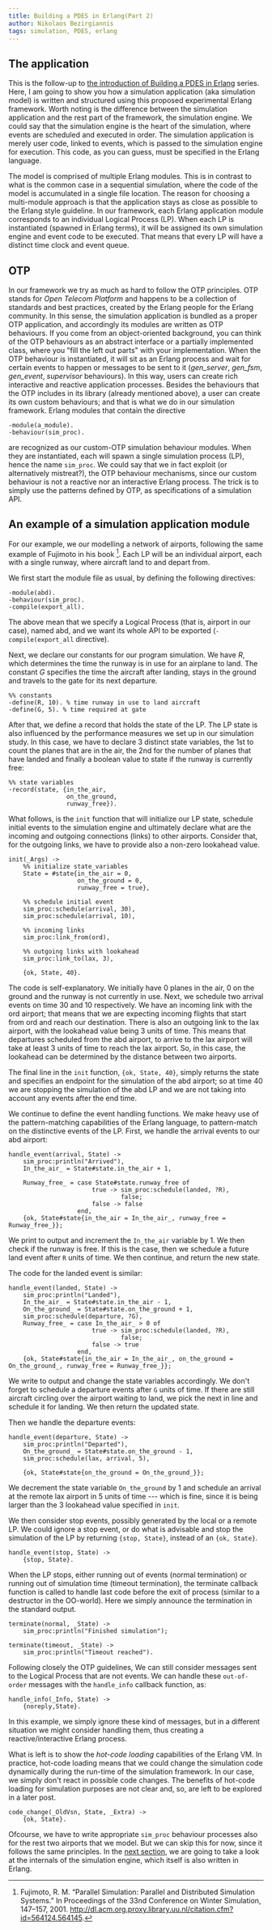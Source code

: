 ```yaml
---
title: Building a PDES in Erlang(Part 2)
author: Nikolaos Bezirgiannis
tags: simulation, PDES, erlang
---
```


## The application

This is the follow-up to [the introduction of Building a PDES in Erlang](/posts/2013-01-26-building-a-pdes-in-erlang-part1.html) series.
Here, I am going to show you how a simulation application (aka simulation model) is written and structured using this proposed experimental Erlang framework.
Worth noting is the difference between the simulation application and the rest part of the framework, the simulation engine. We could say that the simulation engine
is the heart of the simulation, where events are scheduled and executed in order. The simulation application is merely user code, linked
to events, which is passed to the simulation engine for execution. This code, as you can guess, must be specified in the Erlang language.

The model is comprised of multiple Erlang modules. This is in contrast to what is the common case in a sequential simulation,
where the code of the model is accumulated in a single file location. The reason for choosing a multi-module approach is
that the application stays as close as possible to the Erlang style guideline. In our framework, 
each Erlang application module corresponds to an individual Logical Process (LP). When each LP is instantiated (spawned in Erlang terms),
it will be assigned its own simulation engine and event code to be executed. That means that every LP will have a distinct time clock
and event queue.


## OTP

In our framework we try as much as hard to follow the OTP principles. OTP stands for *Open Telecom Platform* and happens to be a collection
of standards and best practices, created by the Erlang people for the Erlang community. In this sense,
the simulation application is bundled as a proper OTP application, and accordingly its modules are written as OTP behaviours.
If you come from an object-oriented background, you can think of the OTP behaviours as an abstract interface or a partially implemented
class, where you "fill the left out parts" with your implementation. 
When the OTP behaviour is instantiated, it will sit as an Erlang process and wait for certain events to happen or messages to be sent to it (*gen_server*, *gen_fsm*, *gen_event*, *supervisor* behaviours).
In this way, users can create rich interactive and reactive application processes.
Besides the behaviours that the OTP includes in its library (already mentioned above),
a user can create its own custom behaviours; and that is what we do in our simulation framework. Erlang modules
that contain the directive

~~~ {.erlang }
-module(a_module).
-behaviour(sim_proc).
~~~

are recognized as our custom-OTP simulation behaviour modules. When they are instantiated, each will spawn a single simulation process (LP), hence the name `sim_proc`.
We could say that we in fact exploit (or alternatively mistreat?), the OTP behaviour mechanisms, since our custom behaviour is not a reactive nor an interactive Erlang process.
The trick is to simply use the patterns defined by OTP, as specifications of a simulation API.

## An example of a simulation application module

For our example, we our modelling a network of airports, following the same example of Fujimoto
in his book [^1]. Each LP will be an individual airport, each with a single
runway, where aircraft land to and depart from.

[^1]: Fujimoto, R. M. “Parallel Simulation: Parallel and Distributed Simulation Systems.” In Proceedings of the 33nd Conference on Winter Simulation, 147–157, 2001. http://dl.acm.org.proxy.library.uu.nl/citation.cfm?id=564124.564145.

We first start the module file as usual, by defining the following directives:

~~~ {.erlang}
-module(abd).
-behaviour(sim_proc).
-compile(export_all).
~~~

The above mean that we specify a Logical Process (that is, airport in our case), named abd, and we want its whole API to be exported (`-compile(export_all` directive).

Next, we declare our constants for our program simulation. We have *R*, which
determines the time the runway is in use for an airplane to land. The constant *G*
specifies the time the aircraft after landing, stays in the ground and
travels to the gate for its next departure.

~~~ {.erlang}
%% constants
-define(R, 10). % time runway in use to land aircraft
-define(G, 5). % time required at gate
~~~

After that, we define a record that holds the state of the LP. The
LP state is also influenced by the performance measures we set up in our simulation study.
In this case, we have to declare 3 distinct state variables, the 1st to count
the planes that are in the air, the 2nd for the number of planes that have landed
and finally a boolean value to state if the runway is currently free:

~~~ {.erlang}
%% state variables
-record(state, {in_the_air,
                on_the_ground,
                runway_free}).
~~~

What follows, is the `init` function that will initialize our LP state,
schedule initial events to the simulation engine and ultimately
declare what are the incoming and outgoing connections (links) to other airports.
Consider that, for the outgoing links, we have to provide also a non-zero lookahead value.

~~~ {.erlang}
init(_Args) ->
    %% initialize state_variables
    State = #state{in_the_air = 0, 
                   on_the_ground = 0, 
                   runway_free = true},

    %% schedule initial event
    sim_proc:schedule(arrival, 30),
    sim_proc:schedule(arrival, 10),

    %% incoming links
    sim_proc:link_from(ord),

    %% outgoing links with lookahead
    sim_proc:link_to(lax, 3),

    {ok, State, 40}.
~~~

The code is self-explanatory. We initially have 0 planes in the air,
0 on the ground and the runway is not currently in use. Next,
we schedule two arrival events on time 30 and 10 respectively.
We have an incoming link with the ord airport; that means that we are expecting
incoming flights that start from ord and reach our destination. There is
also an outgoing link to the lax airport, with the lookahead value being 3 units of time.
This means that departures scheduled from the abd airport, to arrive to the lax airport
will take at least 3 units of time to reach the lax airport. So, in this case,
the lookahead can be determined by the distance between two airports.

The final line in the `init` function, `{ok, State, 40}`, simply returns
the state and specifies an endpoint for the simulation of the abd airport;
so at time 40 we are stopping the simulation of the abd LP and we are not
taking into account any events after the end time.

We continue to define the event handling functions. We make heavy use
of the pattern-matching capabilities of the Erlang language, to pattern-match
on the distinctive events of the LP. First, we handle the arrival
events to our abd airport:

~~~ {.erlang}
handle_event(arrival, State) ->
    sim_proc:println("Arrived"),
    In_the_air_ = State#state.in_the_air + 1,
    
    Runway_free_ = case State#state.runway_free of
                       true -> sim_proc:schedule(landed, ?R),
                               false;
                       false -> false
                   end,
    {ok, State#state{in_the_air = In_the_air_, runway_free = Runway_free_}};
~~~

We print to output and increment the `In_the_air` variable by 1. We
then check if the runway is free. If this is the case, then 
we schedule a future land event after `R` units of time. We then continue,
and return the new state.

The code for the landed event is similar:

~~~ {.erlang}
handle_event(landed, State) ->
    sim_proc:println("Landed"),
    In_the_air_ = State#state.in_the_air - 1,
    On_the_ground_ = State#state.on_the_ground + 1,
    sim_proc:schedule(departure, ?G),
    Runway_free_ = case In_the_air_ > 0 of
                       true -> sim_proc:schedule(landed, ?R),
                               false;
                       false -> true
                   end,
    {ok, State#state{in_the_air = In_the_air_, on_the_ground = On_the_ground_, runway_free = Runway_free_}};
~~~

We write to output and change the state variables accordingly. We don't forget
to schedule a departure events after `G` units of time. If there are still
aircraft circling over the airport waiting to land, we pick the next in line
and schedule it for landing. We then return the updated state.

Then we handle the departure events:

~~~ {.erlang}
handle_event(departure, State) ->
    sim_proc:println("Departed"),
    On_the_ground_ = State#state.on_the_ground - 1,
    sim_proc:schedule(lax, arrival, 5),

    {ok, State#state{on_the_ground = On_the_ground_}};
~~~

We decrement the state variable `On_the_ground` by 1 and schedule
an arrival at the remote lax airport in 5 units of time --- which is fine, since it is being larger than the 3 lookahead value
specified in `init`.


We then consider stop events, possibly generated by the local or a remote LP. We could ignore a stop event,
or do what is advisable and stop the simulation of the LP by returning `{stop, State}`, instead of an `{ok, State}`.

~~~ {.erlang}
handle_event(stop, State) ->
    {stop, State}.
~~~

When the LP stops, either running out of events (normal termination) or running out of simulation time
(timeout termination), the terminate callback function is called to handle last code
before the exit of process (similar to a destructor in the OO-world).
Here we simply announce the termination in the standard output.

~~~ {.erlang}
terminate(normal, _State) ->
    sim_proc:println("Finished simulation");
    
terminate(timeout, _State) ->
    sim_proc:println("Timeout reached").
~~~

Following closely the OTP guidelines, 
We can still consider messages sent to the Logical Process that are not
events. We can handle these `out-of-order` messages with the `handle_info` callback function, as:

~~~ {.erlang}
handle_info(_Info, State) ->
    {noreply,State}.
~~~

In this example, we simply ignore these kind of messages, but in a different situation
we might consider handling them, thus creating a reactive/interactive Erlang process.

What is left is to show the *hot-code loading* capabilities of the Erlang VM. In practice,
hot-code loading means that we could change the simulation code dynamically 
during the run-time of the simulation framework. In our case, we simply
don't react in possible code changes.
The benefits of hot-code loading for simulation purposes are not clear
and, so, are left to be explored in a later post. 

~~~ {.erlang}
code_change(_OldVsn, State, _Extra) -> 
    {ok, State}.
~~~

Ofcourse, we have to write appropriate `sim_proc` behaviour processes also
for the rest two airports that we model. But we can skip this for now, since it follows
the same principles. In the [next section](/posts/2013-04-22-building-a-pdes-in-erlang-part3.html), we are going to take a look at the internals of the simulation engine, which itself is also written in Erlang.
